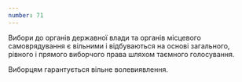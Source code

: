 ```yaml
---
number: 71
---
```


Вибори до органів державної влади та органів місцевого самоврядування є вільними і відбуваються на основі загального,
рівного і прямого виборчого права шляхом таємного голосування.

Виборцям гарантується вільне волевиявлення.
